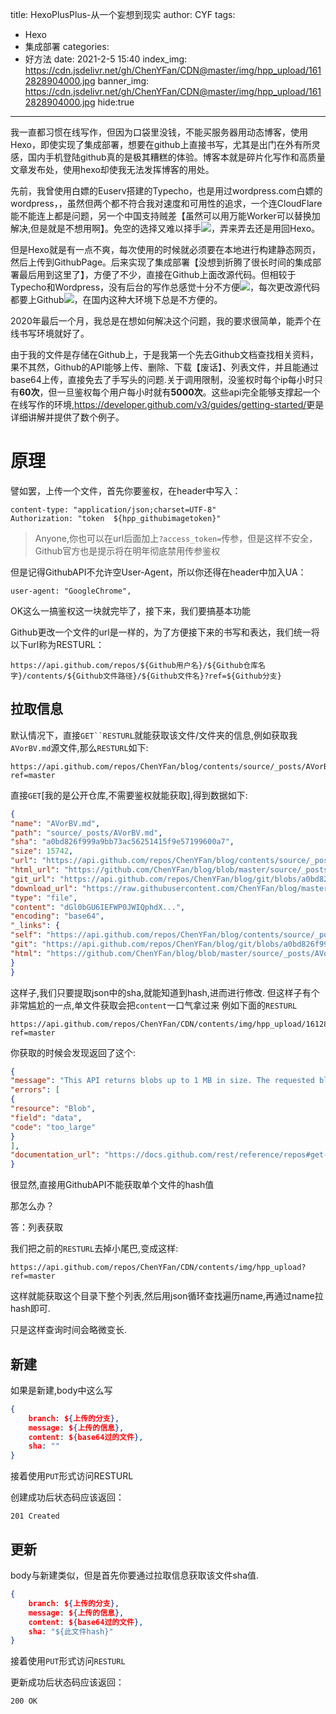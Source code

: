 title: HexoPlusPlus-从一个妄想到现实
author: CYF
tags:
  - Hexo
  - 集成部署
categories:
  - 好方法
date: 2021-2-5 15:40
index_img: https://cdn.jsdelivr.net/gh/ChenYFan/CDN@master/img/hpp_upload/1612828904000.jpg
banner_img: https://cdn.jsdelivr.net/gh/ChenYFan/CDN@master/img/hpp_upload/1612828904000.jpg
hide:true
---

我一直都习惯在线写作，但因为口袋里没钱，不能买服务器用动态博客，使用Hexo，即使实现了集成部署，想要在github上直接书写，尤其是出门在外有所灵感，国内手机登陆github真的是极其糟糕的体验。博客本就是碎片化写作和高质量文章发布处，使用hexo却使我无法发挥博客的用处。

先前，我曾使用白嫖的Euserv搭建的Typecho，也是用过wordpress.com白嫖的wordpress，，虽然但两个都不符合我对速度和可用性的追求，一个连CloudFlare能不能连上都是问题，另一个中国支持贼差【虽然可以用万能Worker可以替换加解决,但是就是不想用啊】。免空的选择又难以择手![](https://cdn.jsdelivr.net/npm/chenyfan-oss@1.1.11/194.jpg)，弄来弄去还是用回Hexo。

但是Hexo就是有一点不爽，每次使用的时候就必须要在本地进行构建静态网页，然后上传到GithubPage。后来实现了集成部署【没想到折腾了很长时间的集成部署最后用到这里了】，方便了不少，直接在Github上面改源代码。但相较于Typecho和Wordpress，没有后台的写作总感觉十分不方便![](https://cdn.jsdelivr.net/npm/chenyfan-oss@1.1.8/5896e9710dfd5.jpg)，每次更改源代码都要上Github![](https://cdn.jsdelivr.net/npm/chenyfan-oss@1.1.8/5896ece2ab57a.jpg)，在国内这种大环境下总是不方便的。

2020年最后一个月，我总是在想如何解决这个问题，我的要求很简单，能弄个在线书写环境就好了。

由于我的文件是存储在Github上，于是我第一个先去Github文档查找相关资料，果不其然，Github的API能够上传、删除、下载【废话】、列表文件，并且能通过base64上传，直接免去了手写头的问题.关于调用限制，没鉴权时每个ip每小时只有**60次**，但一旦鉴权每个用户每小时就有**5000次**。这些api完全能够支撑起一个在线写作的环境,<https://developer.github.com/v3/guides/getting-started/>更是详细讲解并提供了数个例子。

# 原理

譬如罢，上传一个文件，首先你要鉴权，在header中写入：

```url
content-type: "application/json;charset=UTF-8"
Authorization: "token  ${hpp_githubimagetoken}"
```

> Anyone,你也可以在url后面加上`?access_token=`传参，但是这样不安全，Github官方也是提示将在明年彻底禁用传参鉴权

但是记得GithubAPI不允许空User-Agent，所以你还得在header中加入UA：

```url
user-agent: "GoogleChrome",
```

OK这么一搞鉴权这一块就完毕了，接下来，我们要搞基本功能

Github更改一个文件的url是一样的，为了方便接下来的书写和表达，我们统一将以下url称为RESTURL：

```url
https://api.github.com/repos/${Github用户名}/${Github仓库名字}/contents/${Github文件路径}/${Github文件名}?ref=${Github分支}
```

## 拉取信息

默认情况下，直接`GET``RESTURL`就能获取该文件/文件夹的信息,例如获取我`AVorBV.md`源文件,那么`RESTURL`如下:

```
https://api.github.com/repos/ChenYFan/blog/contents/source/_posts/AVorBV.md?ref=master
```

直接`GET`[我的是公开仓库,不需要鉴权就能获取],得到数据如下:

```json
{
"name": "AVorBV.md",
"path": "source/_posts/AVorBV.md",
"sha": "a0bd826f999a9bb73ac56251415f9e57199600a7",
"size": 15742,
"url": "https://api.github.com/repos/ChenYFan/blog/contents/source/_posts/AVorBV.md?ref=master",
"html_url": "https://github.com/ChenYFan/blog/blob/master/source/_posts/AVorBV.md",
"git_url": "https://api.github.com/repos/ChenYFan/blog/git/blobs/a0bd826f999a9bb73ac56251415f9e57199600a7",
"download_url": "https://raw.githubusercontent.com/ChenYFan/blog/master/source/_posts/AVorBV.md",
"type": "file",
"content": "dGl0bGU6IEFWP0JWIQphdX...",
"encoding": "base64",
"_links": {
"self": "https://api.github.com/repos/ChenYFan/blog/contents/source/_posts/AVorBV.md?ref=master",
"git": "https://api.github.com/repos/ChenYFan/blog/git/blobs/a0bd826f999a9bb73ac56251415f9e57199600a7",
"html": "https://github.com/ChenYFan/blog/blob/master/source/_posts/AVorBV.md"
}
}
```

这样子,我们只要提取json中的sha,就能知道到hash,进而进行修改.
但这样子有个非常尴尬的一点,单文件获取会把`content`一口气拿过来
例如下面的`RESTURL`

```url
https://api.github.com/repos/ChenYFan/CDN/contents/img/hpp_upload/1612843011000.jpg?ref=master
```

你获取的时候会发现返回了这个:

```json
{
"message": "This API returns blobs up to 1 MB in size. The requested blob is too large to fetch via the API, but you can use the Git Data API to request blobs up to 100 MB in size.",
"errors": [
{
"resource": "Blob",
"field": "data",
"code": "too_large"
}
],
"documentation_url": "https://docs.github.com/rest/reference/repos#get-repository-content"
}
```

很显然,直接用GithubAPI不能获取单个文件的hash值

那怎么办？

答：列表获取

我们把之前的`RESTURL`去掉小尾巴,变成这样:

```url
https://api.github.com/repos/ChenYFan/CDN/contents/img/hpp_upload?ref=master
```

这样就能获取这个目录下整个列表,然后用json循环查找遍历name,再通过name拉hash即可.

只是这样查询时间会略微变长.

## 新建

如果是新建,body中这么写

```json
{
    branch: ${上传的分支},
    message: ${上传的信息},
    content: ${base64过的文件}, 
    sha: ""
}
```

接着使用`PUT`形式访问RESTURL

创建成功后状态码应该返回：

```status
201 Created
```

## 更新

body与新建类似，但是首先你要通过拉取信息获取该文件sha值.

```json
{
    branch: ${上传的分支},
    message: ${上传的信息},
    content: ${base64过的文件}, 
    sha: "${此文件hash}"
}
```

接着使用`PUT`形式访问`RESTURL`

更新成功后状态码应该返回：

```status
200 OK
```

